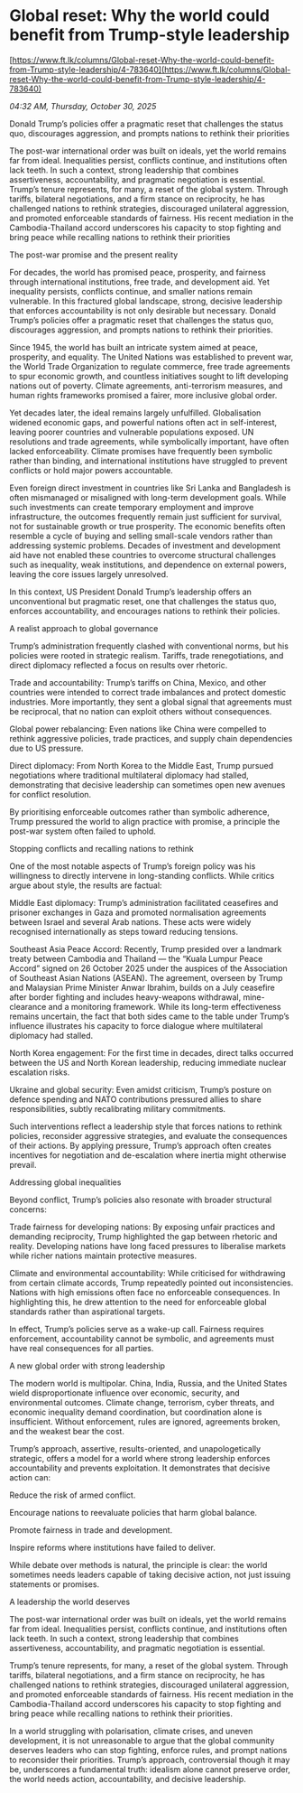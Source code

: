 # Global reset: Why the world could benefit from Trump-style leadership

[https://www.ft.lk/columns/Global-reset-Why-the-world-could-benefit-from-Trump-style-leadership/4-783640](https://www.ft.lk/columns/Global-reset-Why-the-world-could-benefit-from-Trump-style-leadership/4-783640)

*04:32 AM, Thursday, October 30, 2025*

Donald Trump’s policies offer a pragmatic reset that challenges the status quo, discourages aggression, and prompts nations to rethink their priorities

The post-war international order was built on ideals, yet the world remains far from ideal. Inequalities persist, conflicts continue, and institutions often lack teeth. In such a context, strong leadership that combines assertiveness, accountability, and pragmatic negotiation is essential. Trump’s tenure represents, for many, a reset of the global system. Through tariffs, bilateral negotiations, and a firm stance on reciprocity, he has challenged nations to rethink strategies, discouraged unilateral aggression, and promoted enforceable standards of fairness. His recent mediation in the Cambodia-Thailand accord underscores his capacity to stop fighting and bring peace while recalling nations to rethink their priorities

The post-war promise and the present reality

For decades, the world has promised peace, prosperity, and fairness through international institutions, free trade, and development aid. Yet inequality persists, conflicts continue, and smaller nations remain vulnerable. In this fractured global landscape, strong, decisive leadership that enforces accountability is not only desirable but necessary. Donald Trump’s policies offer a pragmatic reset that challenges the status quo, discourages aggression, and prompts nations to rethink their priorities.

Since 1945, the world has built an intricate system aimed at peace, prosperity, and equality. The United Nations was established to prevent war, the World Trade Organization to regulate commerce, free trade agreements to spur economic growth, and countless initiatives sought to lift developing nations out of poverty. Climate agreements, anti-terrorism measures, and human rights frameworks promised a fairer, more inclusive global order.

Yet decades later, the ideal remains largely unfulfilled. Globalisation widened economic gaps, and powerful nations often act in self-interest, leaving poorer countries and vulnerable populations exposed. UN resolutions and trade agreements, while symbolically important, have often lacked enforceability. Climate promises have frequently been symbolic rather than binding, and international institutions have struggled to prevent conflicts or hold major powers accountable.

Even foreign direct investment in countries like Sri Lanka and Bangladesh is often mismanaged or misaligned with long-term development goals. While such investments can create temporary employment and improve infrastructure, the outcomes frequently remain just sufficient for survival, not for sustainable growth or true prosperity. The economic benefits often resemble a cycle of buying and selling small-scale vendors rather than addressing systemic problems. Decades of investment and development aid have not enabled these countries to overcome structural challenges such as inequality, weak institutions, and dependence on external powers, leaving the core issues largely unresolved.

In this context, US President Donald Trump’s leadership offers an unconventional but pragmatic reset, one that challenges the status quo, enforces accountability, and encourages nations to rethink their policies.

A realist approach to global governance

Trump’s administration frequently clashed with conventional norms, but his policies were rooted in strategic realism. Tariffs, trade renegotiations, and direct diplomacy reflected a focus on results over rhetoric.

Trade and accountability: Trump’s tariffs on China, Mexico, and other countries were intended to correct trade imbalances and protect domestic industries. More importantly, they sent a global signal that agreements must be reciprocal, that no nation can exploit others without consequences.

Global power rebalancing: Even nations like China were compelled to rethink aggressive policies, trade practices, and supply chain dependencies due to US pressure.

Direct diplomacy: From North Korea to the Middle East, Trump pursued negotiations where traditional multilateral diplomacy had stalled, demonstrating that decisive leadership can sometimes open new avenues for conflict resolution.

By prioritising enforceable outcomes rather than symbolic adherence, Trump pressured the world to align practice with promise, a principle the post-war system often failed to uphold.

Stopping conflicts and recalling nations to rethink

One of the most notable aspects of Trump’s foreign policy was his willingness to directly intervene in long-standing conflicts. While critics argue about style, the results are factual:

Middle East diplomacy: Trump’s administration facilitated ceasefires and prisoner exchanges in Gaza and promoted normalisation agreements between Israel and several Arab nations. These acts were widely recognised internationally as steps toward reducing tensions.

Southeast Asia Peace Accord: Recently, Trump presided over a landmark treaty between Cambodia and Thailand — the “Kuala Lumpur Peace Accord” signed on 26 October 2025 under the auspices of the Association of Southeast Asian Nations (ASEAN). The agreement, overseen by Trump and Malaysian Prime Minister Anwar Ibrahim, builds on a July ceasefire after border fighting and includes heavy-weapons withdrawal, mine-clearance and a monitoring framework. While its long-term effectiveness remains uncertain, the fact that both sides came to the table under Trump’s influence illustrates his capacity to force dialogue where multilateral diplomacy had stalled.

North Korea engagement: For the first time in decades, direct talks occurred between the US and North Korean leadership, reducing immediate nuclear escalation risks.

Ukraine and global security: Even amidst criticism, Trump’s posture on defence spending and NATO contributions pressured allies to share responsibilities, subtly recalibrating military commitments.

Such interventions reflect a leadership style that forces nations to rethink policies, reconsider aggressive strategies, and evaluate the consequences of their actions. By applying pressure, Trump’s approach often creates incentives for negotiation and de-escalation where inertia might otherwise prevail.

Addressing global inequalities

Beyond conflict, Trump’s policies also resonate with broader structural concerns:

Trade fairness for developing nations: By exposing unfair practices and demanding reciprocity, Trump highlighted the gap between rhetoric and reality. Developing nations have long faced pressures to liberalise markets while richer nations maintain protective measures.

Climate and environmental accountability: While criticised for withdrawing from certain climate accords, Trump repeatedly pointed out inconsistencies. Nations with high emissions often face no enforceable consequences. In highlighting this, he drew attention to the need for enforceable global standards rather than aspirational targets.

In effect, Trump’s policies serve as a wake-up call. Fairness requires enforcement, accountability cannot be symbolic, and agreements must have real consequences for all parties.

A new global order with strong leadership

The modern world is multipolar. China, India, Russia, and the United States wield disproportionate influence over economic, security, and environmental outcomes. Climate change, terrorism, cyber threats, and economic inequality demand coordination, but coordination alone is insufficient. Without enforcement, rules are ignored, agreements broken, and the weakest bear the cost.

Trump’s approach, assertive, results-oriented, and unapologetically strategic, offers a model for a world where strong leadership enforces accountability and prevents exploitation. It demonstrates that decisive action can:

Reduce the risk of armed conflict.

Encourage nations to reevaluate policies that harm global balance.

Promote fairness in trade and development.

Inspire reforms where institutions have failed to deliver.

While debate over methods is natural, the principle is clear: the world sometimes needs leaders capable of taking decisive action, not just issuing statements or promises.

A leadership the world deserves

The post-war international order was built on ideals, yet the world remains far from ideal. Inequalities persist, conflicts continue, and institutions often lack teeth. In such a context, strong leadership that combines assertiveness, accountability, and pragmatic negotiation is essential.

Trump’s tenure represents, for many, a reset of the global system. Through tariffs, bilateral negotiations, and a firm stance on reciprocity, he has challenged nations to rethink strategies, discouraged unilateral aggression, and promoted enforceable standards of fairness. His recent mediation in the Cambodia-Thailand accord underscores his capacity to stop fighting and bring peace while recalling nations to rethink their priorities.

In a world struggling with polarisation, climate crises, and uneven development, it is not unreasonable to argue that the global community deserves leaders who can stop fighting, enforce rules, and prompt nations to reconsider their priorities. Trump’s approach, controversial though it may be, underscores a fundamental truth: idealism alone cannot preserve order, the world needs action, accountability, and decisive leadership.

